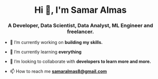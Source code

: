 <h1 align="center">Hi 👋, I'm Samar Almas</h1>
<h3 align="center">A Developer, Data Scientist, Data Analyst, ML Engineer and freelancer.</h3>

- 🔭 I’m currently working on **building my skills.**

- 🌱 I’m currently learning **everything**

- 👯 I’m looking to collaborate with **developers to learn more and more.**

- 📫 How to reach me **samaralmas8@gmail.com**
